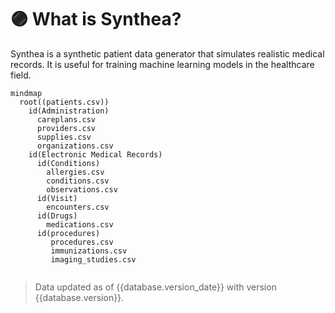 # 🟣 What is Synthea?

Synthea is a synthetic patient data generator that simulates realistic medical records. It is useful for training machine learning models in the healthcare field.

```mermaid
mindmap
  root((patients.csv))
    id(Administration)
      careplans.csv
      providers.csv
      supplies.csv
      organizations.csv
    id(Electronic Medical Records)
      id(Conditions)
        allergies.csv
        conditions.csv
        observations.csv
      id(Visit)
        encounters.csv
      id(Drugs)
        medications.csv
      id(procedures)
         procedures.csv
         immunizations.csv
         imaging_studies.csv      
      
```

> Data updated as of {{database.version_date}} with version {{database.version}}.

